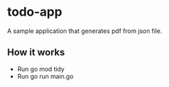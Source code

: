 # todo-app

A sample application that generates pdf from json file.

## How it works
- Run go mod tidy
- Run go run main.go
